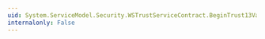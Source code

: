 ```yaml
---
uid: System.ServiceModel.Security.WSTrustServiceContract.BeginTrust13ValidateResponse(System.ServiceModel.Channels.Message,System.AsyncCallback,System.Object)
internalonly: False
---
```

